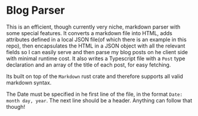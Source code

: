 # Blog Parser

This is an efficient, though currently very niche, markdown parser with some special features. It converts a markdown file into HTML, adds attributes defined in a local JSON file(of which there is an example in this repo), then encapsulates the HTML in a JSON object with all the relevant fields so I can easily serve and then parse my blog posts on he client side with minimal runtime cost. It also writes a Typescript file with a `Post` type declaration and an array of the title of each post, for easy fetching.

Its built on top of the `Markdown` rust crate and therefore supports all valid markdown syntax.

The Date must be specified in he first line of the file, in the format `Date: month day, year`. The next line should be a header. Anything can follow that though!